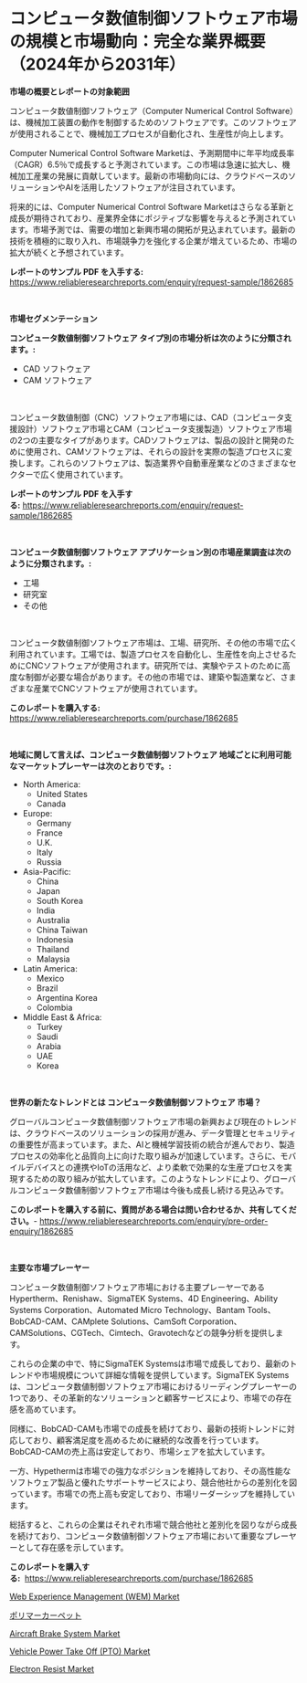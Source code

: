 <p><h1>コンピュータ数値制御ソフトウェア市場の規模と市場動向：完全な業界概要（2024年から2031年）</h1></p><p><strong>市場の概要とレポートの対象範囲</strong></p>
<p><p>コンピュータ数値制御ソフトウェア（Computer Numerical Control Software）は、機械加工装置の動作を制御するためのソフトウェアです。このソフトウェアが使用されることで、機械加工プロセスが自動化され、生産性が向上します。</p><p>Computer Numerical Control Software Marketは、予測期間中に年平均成長率（CAGR）6.5％で成長すると予測されています。この市場は急速に拡大し、機械加工産業の発展に貢献しています。最新の市場動向には、クラウドベースのソリューションやAIを活用したソフトウェアが注目されています。</p><p>将来的には、Computer Numerical Control Software Marketはさらなる革新と成長が期待されており、産業界全体にポジティブな影響を与えると予測されています。市場予測では、需要の増加と新興市場の開拓が見込まれています。最新の技術を積極的に取り入れ、市場競争力を強化する企業が増えているため、市場の拡大が続くと予想されています。</p></p>
<p><strong>レポートのサンプル PDF を入手する:</strong> <a href="https://www.reliableresearchreports.com/enquiry/request-sample/1862685">https://www.reliableresearchreports.com/enquiry/request-sample/1862685</a></p>
<p>&nbsp;</p>
<p><strong>市場セグメンテーション</strong></p>
<p><strong>コンピュータ数値制御ソフトウェア タイプ別の市場分析は次のように分類されます。:</strong></p>
<p><ul><li>CAD ソフトウェア</li><li>CAM ソフトウェア</li></ul></p>
<p>&nbsp;</p>
<p><p>コンピュータ数値制御（CNC）ソフトウェア市場には、CAD（コンピュータ支援設計）ソフトウェア市場とCAM（コンピュータ支援製造）ソフトウェア市場の2つの主要なタイプがあります。CADソフトウェアは、製品の設計と開発のために使用され、CAMソフトウェアは、それらの設計を実際の製造プロセスに変換します。これらのソフトウェアは、製造業界や自動車産業などのさまざまなセクターで広く使用されています。</p></p>
<p><strong>レポートのサンプル PDF を入手する:</strong>&nbsp;<a href="https://www.reliableresearchreports.com/enquiry/request-sample/1862685">https://www.reliableresearchreports.com/enquiry/request-sample/1862685</a></p>
<p>&nbsp;</p>
<p><strong> コンピュータ数値制御ソフトウェア アプリケーション別の市場産業調査は次のように分類されます。:</strong></p>
<p><ul><li>工場</li><li>研究室</li><li>その他</li></ul></p>
<p>&nbsp;</p>
<p><p>コンピュータ数値制御ソフトウェア市場は、工場、研究所、その他の市場で広く利用されています。工場では、製造プロセスを自動化し、生産性を向上させるためにCNCソフトウェアが使用されます。研究所では、実験やテストのために高度な制御が必要な場合があります。その他の市場では、建築や製造業など、さまざまな産業でCNCソフトウェアが使用されています。</p></p>
<p><strong>このレポートを購入する:</strong>&nbsp; <a href="https://www.reliableresearchreports.com/purchase/1862685">https://www.reliableresearchreports.com/purchase/1862685</a></p>
<p>&nbsp;</p>
<p><strong>地域に関して言えば、コンピュータ数値制御ソフトウェア 地域ごとに利用可能なマーケットプレーヤーは次のとおりです。:</strong></p>
<p><ul>
    <li>
        North America:
        <ul>
            <li>United States</li>
            <li>Canada</li>
        </ul>
    </li>
    <li>
        Europe:
        <ul>
            <li>Germany</li>
            <li>France</li>
            <li>U.K.</li>
            <li>Italy</li>
            <li>Russia</li>
        </ul>
    </li>
    <li>
        Asia-Pacific:
        <ul>
            <li>China</li>
            <li>Japan</li>
            <li>South Korea</li>
            <li>India</li>
            <li>Australia</li>
            <li>China Taiwan</li>
            <li>Indonesia</li>
            <li>Thailand</li>
            <li>Malaysia</li>
        </ul>
    </li>
    <li>
        Latin America:
        <ul>
            <li>Mexico</li>
            <li>Brazil</li>
            <li>Argentina Korea</li>
            <li>Colombia</li>
        </ul>
    </li>
    <li>
        Middle East & Africa:
        <ul>
            <li>Turkey</li>
            <li>Saudi</li>
            <li>Arabia</li>
            <li>UAE</li>
            <li>Korea</li>
        </ul>
    </li>
    </ul></p>
<p>&nbsp;</p>
<p><strong>世界の新たなトレンドとは コンピュータ数値制御ソフトウェア 市場？</strong></p>
<p><p>グローバルコンピュータ数値制御ソフトウェア市場の新興および現在のトレンドは、クラウドベースのソリューションの採用が進み、データ管理とセキュリティの重要性が高まっています。また、AIと機械学習技術の統合が進んでおり、製造プロセスの効率化と品質向上に向けた取り組みが加速しています。さらに、モバイルデバイスとの連携やIoTの活用など、より柔軟で効果的な生産プロセスを実現するための取り組みが拡大しています。このようなトレンドにより、グローバルコンピュータ数値制御ソフトウェア市場は今後も成長し続ける見込みです。</p></p>
<p><strong>このレポートを購入する前に、質問がある場合は問い合わせるか、共有してください。</strong>- <a href="https://www.reliableresearchreports.com/enquiry/pre-order-enquiry/1862685">https://www.reliableresearchreports.com/enquiry/pre-order-enquiry/1862685</a></p>
<p>&nbsp;</p>
<p><strong>主要な市場プレーヤー</strong></p>
<p><p>コンピュータ数値制御ソフトウェア市場における主要プレーヤーであるHypertherm、Renishaw、SigmaTEK Systems、4D Engineering、Ability Systems Corporation、Automated Micro Technology、Bantam Tools、BobCAD-CAM、CAMplete Solutions、CamSoft Corporation、CAMSolutions、CGTech、Cimtech、Gravotechなどの競争分析を提供します。</p><p>これらの企業の中で、特にSigmaTEK Systemsは市場で成長しており、最新のトレンドや市場規模について詳細な情報を提供しています。SigmaTEK Systemsは、コンピュータ数値制御ソフトウェア市場におけるリーディングプレーヤーの1つであり、その革新的なソリューションと顧客サービスにより、市場での存在感を高めています。</p><p>同様に、BobCAD-CAMも市場での成長を続けており、最新の技術トレンドに対応しており、顧客満足度を高めるために継続的な改善を行っています。BobCAD-CAMの売上高は安定しており、市場シェアを拡大しています。</p><p>一方、Hypethermは市場での強力なポジションを維持しており、その高性能なソフトウェア製品と優れたサポートサービスにより、競合他社からの差別化を図っています。市場での売上高も安定しており、市場リーダーシップを維持しています。</p><p>総括すると、これらの企業はそれぞれ市場で競合他社と差別化を図りながら成長を続けており、コンピュータ数値制御ソフトウェア市場において重要なプレーヤーとして存在感を示しています。</p></p>
<p><strong>このレポートを購入する:</strong>&nbsp;&nbsp;<a href="https://www.reliableresearchreports.com/purchase/1862685">https://www.reliableresearchreports.com/purchase/1862685</a></p>
<p><p><a href="https://noble-drawer-34c.notion.site/Web-Experience-Management-WEM-Market-Size-Furnishes-Valuable-Information-Encompassing-Market-Share-8bedb5350683452580dd4c66cad8836a">Web Experience Management (WEM) Market</a></p><p><a href="https://medium.com/@rodhoppe07/%E3%83%9D%E3%83%AA%E3%83%9E%E3%83%BC%E3%82%AB%E3%83%BC%E3%83%9A%E3%83%83%E3%83%88%E5%B8%82%E5%A0%B4-%E5%B8%82%E5%A0%B4%E6%88%90%E9%95%B7%E7%8E%87-cagr-%E5%B8%82%E5%A0%B4%E3%83%88%E3%83%AC%E3%83%B3%E3%83%89-%E3%81%8A%E3%82%88%E3%81%B3%E6%88%90%E9%95%B7%E6%88%A6%E7%95%A5%E3%81%AB%E9%96%A2%E3%81%99%E3%82%8B%E6%B4%9E%E5%AF%9F-bcb32f85a134">ポリマーカーペット</a></p><p><a href="https://github.com/globismark/Market-Research-Report-List-2/blob/main/aircraft-brake-system-market.md">Aircraft Brake System Market</a></p><p><a href="https://issuu.com/reportprime-2/docs/vehicle-power-take-off-pto-market-size-2030.pptx">Vehicle Power Take Off (PTO) Market</a></p><p><a href="https://issuu.com/reportprime-2/docs/electron-resist-market-size-2030.pptx">Electron Resist Market</a></p></p>